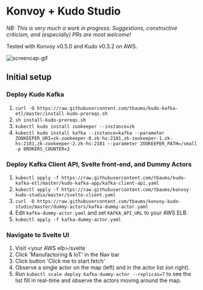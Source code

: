 # Konvoy + Kudo Studio

_NB: This is very much a work in progress. Suggestions, constructive criticism, and (especially) PRs are most welcome!_

Tested with Konvoy v0.5.0 and Kudo v0.3.2 on AWS. 

![screencap-gif](https://github.com/tbaums/konvoy-kudo-studio/blob/master/2019_07_22-screencap.gif)


## Initial setup

### Deploy Kudo Kafka
1. `curl -O https://raw.githubusercontent.com/tbaums/kudo-kafka-etl/master/install-kudo-prereqs.sh`
1. `sh install-kudo-prereqs.sh`
1. `kubectl kudo install zookeeper --instance=zk`
1. `kubectl kudo install kafka --instance=kafka --parameter ZOOKEEPER_URI=zk-zookeeper-0.zk-hs:2181,zk-zookeeper-1.zk-hs:2181,zk-zookeeper-2.zk-hs:2181 --parameter ZOOKEEPER_PATH=/small -p BROKERS_COUNTER=3`

### Deploy Kafka Client API, Svelte front-end, and Dummy Actors
1. `kubectl apply -f https://raw.githubusercontent.com/tbaums/kudo-kafka-etl/master/kudo-kafka-app/kafka-client-api.yaml`
1. `kubectl apply -f https://raw.githubusercontent.com/tbaums/konvoy-kudo-studio/master/svelte-client.yaml`
1. `curl -O https://raw.githubusercontent.com/tbaums/konvoy-kudo-studio/master/dummy-actors/kafka-dummy-actor.yaml`
1. Edit `kafka-dummy-actor.yaml` and set `KAFKA_API_URL` to your AWS ELB.
1. `kubectl apply -f kafka-dummy-actor.yaml`


### Navigate to Svelte UI
1. Visit \<your AWS elb\>/svelte
1. Click 'Manufactoring & IoT' in the Nav bar
1. Click button 'Click me to start fetch'
1. Observe a single actor on the map (left) and in the actor list (on right).
1. Run `kubectl scale deploy kafka-dummy-actor --replicas=7` to see the list fill in real-time and observe the actors moving around the map.